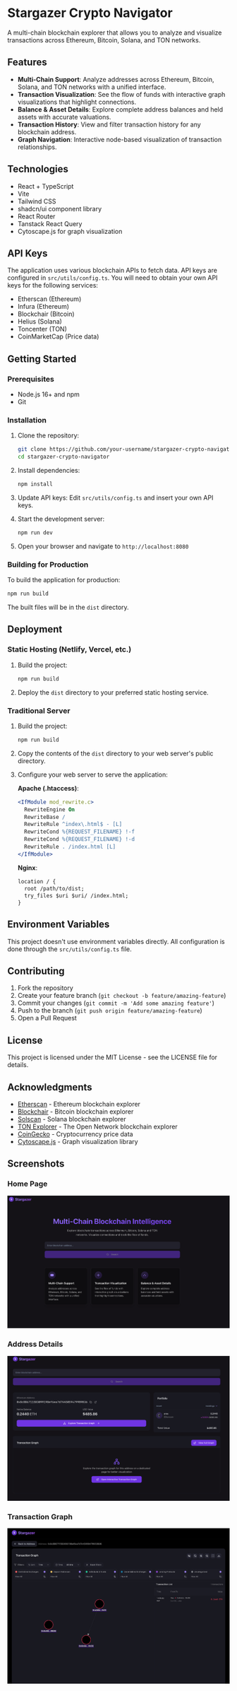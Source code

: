 
# Stargazer Crypto Navigator

A multi-chain blockchain explorer that allows you to analyze and visualize transactions across Ethereum, Bitcoin, Solana, and TON networks.

## Features

- **Multi-Chain Support**: Analyze addresses across Ethereum, Bitcoin, Solana, and TON networks with a unified interface.
- **Transaction Visualization**: See the flow of funds with interactive graph visualizations that highlight connections.
- **Balance & Asset Details**: Explore complete address balances and held assets with accurate valuations.
- **Transaction History**: View and filter transaction history for any blockchain address.
- **Graph Navigation**: Interactive node-based visualization of transaction relationships.

## Technologies

- React + TypeScript
- Vite
- Tailwind CSS
- shadcn/ui component library
- React Router
- Tanstack React Query
- Cytoscape.js for graph visualization

## API Keys

The application uses various blockchain APIs to fetch data. API keys are configured in `src/utils/config.ts`. You will need to obtain your own API keys for the following services:

- Etherscan (Ethereum)
- Infura (Ethereum)
- Blockchair (Bitcoin)
- Helius (Solana)
- Toncenter (TON)
- CoinMarketCap (Price data)

## Getting Started

### Prerequisites

- Node.js 16+ and npm
- Git

### Installation

1. Clone the repository:
   ```bash
   git clone https://github.com/your-username/stargazer-crypto-navigator.git
   cd stargazer-crypto-navigator
   ```

2. Install dependencies:
   ```bash
   npm install
   ```

3. Update API keys:
   Edit `src/utils/config.ts` and insert your own API keys.

4. Start the development server:
   ```bash
   npm run dev
   ```

5. Open your browser and navigate to `http://localhost:8080`

### Building for Production

To build the application for production:

```bash
npm run build
```

The built files will be in the `dist` directory.

## Deployment

### Static Hosting (Netlify, Vercel, etc.)

1. Build the project:
   ```bash
   npm run build
   ```

2. Deploy the `dist` directory to your preferred static hosting service.

### Traditional Server

1. Build the project:
   ```bash
   npm run build
   ```

2. Copy the contents of the `dist` directory to your web server's public directory.

3. Configure your web server to serve the application:

   **Apache (.htaccess)**:
   ```apache
   <IfModule mod_rewrite.c>
     RewriteEngine On
     RewriteBase /
     RewriteRule ^index\.html$ - [L]
     RewriteCond %{REQUEST_FILENAME} !-f
     RewriteCond %{REQUEST_FILENAME} !-d
     RewriteRule . /index.html [L]
   </IfModule>
   ```

   **Nginx**:
   ```nginx
   location / {
     root /path/to/dist;
     try_files $uri $uri/ /index.html;
   }
   ```

## Environment Variables

This project doesn't use environment variables directly. All configuration is done through the `src/utils/config.ts` file.

## Contributing

1. Fork the repository
2. Create your feature branch (`git checkout -b feature/amazing-feature`)
3. Commit your changes (`git commit -m 'Add some amazing feature'`)
4. Push to the branch (`git push origin feature/amazing-feature`)
5. Open a Pull Request

## License

This project is licensed under the MIT License - see the LICENSE file for details.

## Acknowledgments

- [Etherscan](https://etherscan.io/) - Ethereum blockchain explorer
- [Blockchair](https://blockchair.com/) - Bitcoin blockchain explorer
- [Solscan](https://solscan.io/) - Solana blockchain explorer
- [TON Explorer](https://explorer.ton.org/) - The Open Network blockchain explorer
- [CoinGecko](https://www.coingecko.com/) - Cryptocurrency price data
- [Cytoscape.js](https://js.cytoscape.org/) - Graph visualization library

## Screenshots

### Home Page
![Home](https://github.com/ogalushkin/stargazer-crypto-navigator/raw/main/public/screenshot-home.png)

### Address Details
![Address Details](https://github.com/ogalushkin/stargazer-crypto-navigator/raw/main/public/screenshot-address.png)

### Transaction Graph
![Transaction Graph](https://github.com/ogalushkin/stargazer-crypto-navigator/raw/main/public/screenshot-graph.png)
